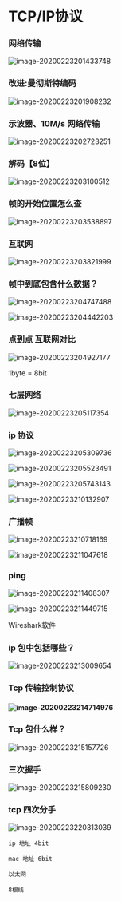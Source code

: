 # TCP/IP协议

###  网络传输

![image-20200223201433748](TCP_IP.assets/image-20200223201433748.png)

### 改进:曼彻斯特编码

![image-20200223201908232](TCP_IP.assets/image-20200223201908232.png)

### 示波器、10M/s 网络传输

![image-20200223202723251](TCP_IP.assets/image-20200223202723251.png)

### 解码【8位】

![image-20200223203100512](TCP_IP.assets/image-20200223203100512.png)

### 帧的开始位置怎么查

![image-20200223203538897](TCP_IP.assets/image-20200223203538897.png)

### 互联网

![image-20200223203821999](TCP_IP.assets/image-20200223203821999.png)

### 帧中到底包含什么数据？

![image-20200223204747488](TCP_IP.assets/image-20200223204747488.png)



![image-20200223204442203](TCP_IP.assets/image-20200223204442203.png)

### 点到点  互联网对比

![image-20200223204927177](TCP_IP.assets/image-20200223204927177.png)

1byte = 8bit

### 七层网络

![image-20200223205117354](TCP_IP.assets/image-20200223205117354.png)

### ip 协议

![image-20200223205309736](TCP_IP.assets/image-20200223205309736.png)



![image-20200223205523491](TCP_IP.assets/image-20200223205523491.png)



![image-20200223205743143](TCP_IP.assets/image-20200223205743143.png)

![image-20200223210132907](TCP_IP.assets/image-20200223210132907.png)

### 广播帧

![image-20200223210718169](TCP_IP.assets/image-20200223210718169.png)



![image-20200223211047618](TCP_IP.assets/image-20200223211047618.png)



### ping

![image-20200223211408307](TCP_IP.assets/image-20200223211408307.png)

![image-20200223211449715](TCP_IP.assets/image-20200223211449715.png)

Wireshark软件

### ip 包中包括哪些？

![image-20200223213009654](TCP_IP.assets/image-20200223213009654.png)





### Tcp 传输控制协议

#### ![image-20200223214714976](TCP_IP.assets/image-20200223214714976.png)



### Tcp 包什么样？

![image-20200223215157726](TCP_IP.assets/image-20200223215157726.png)



### 三次握手

![image-20200223215809230](TCP_IP.assets/image-20200223215809230.png)



### tcp 四次分手

![image-20200223220313039](TCP_IP.assets/image-20200223220313039.png)



```
ip 地址 4bit

mac 地址 6bit

以太网

8根线
```

